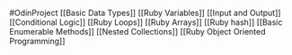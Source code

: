 #OdinProject 
[[Basic Data Types]]
[[Ruby Variables]]
[[Input and Output]]
[[Conditional Logic]]
[[Ruby Loops]]
[[Ruby Arrays]]
[[Ruby hash]]
[[Basic Enumerable Methods]]
[[Nested Collections]]
[[Ruby Object Oriented Programming]]